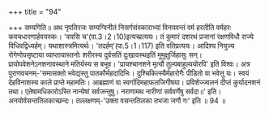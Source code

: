 +++
title = "94"

+++
सम्यगिति॥ अथ नृपतिरजः सम्यग्विनीतं निसर्गसंस्काराभ्यां विनयवन्तं वर्म हरतीति वर्महरः कवचधारणार्हवयस्कः। 'वयसि च'(पा.3।2।10)इत्यच्प्रत्ययः। तं कुमारं दशरथं प्रजानां रक्षणविधौ राज्ये विधिवद्विध्यर्हम्। यथाशास्त्रमित्यर्थः। 'तदर्हम्'(पा.5।1।117) इति वतिप्रत्ययः। आदिश्य नियुज्य रोगेणोपसृष्टाया व्याप्तायास्तनोः शरीरस्य दुर्वसतिं दुःखावस्थइतिं मुमुक्षुर्जिहासुः सन्। प्रायोपवेशनेऽनशनावस्थाने मतिर्यस्य स बभूव। 'प्रायश्चानशने मृत्यौ तुल्यबाहुल्ययोरपि' इति विश्वः। अत्र पुराणवचनम्-'समासक्तो भवेद्यस्तु पातकौर्महदादिभिः। दुश्चिकित्स्यैर्महारोगैः पीडितो वा भवेत्तु यः। स्वयं देहविनाशस्य काले प्राप्ते महामतिः। आब्रह्माणं वा स्वर्गादिमहाफलजिगीषया। प्रविशेज्ज्वलनं दीप्तं कुर्यादनशनं तथा। एतेषामधिकारोऽस्ति नान्येषां सर्वजन्तुषु। नराणामथ नारीणां सर्ववर्णेषु सर्वदा॥' इति। अनयोर्वसन्ततिलकाच्छन्दः। तल्लक्षणम्-'उक्ता वसन्ततिलका तभजा जगौ गः' इति ॥ 94 ॥